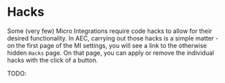 # Hacks

Some (very few) Micro Integrations require code hacks to allow for their desired functionality. In AEC, carrying out those hacks is a simple matter - on the first page of the MI settings, you will see a link to the otherwise hidden `Hacks` page. On that page, you can apply or remove the individual hacks with the click of a button.

TODO:
